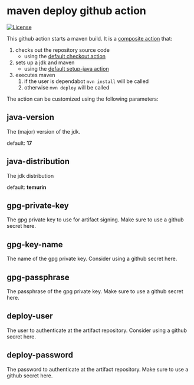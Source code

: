 # maven deploy github action

[![License](https://img.shields.io/github/license/eitco/bom-maven-plugin.svg?style=for-the-badge)](https://opensource.org/license/mit)


This github action starts a maven build. It is a [composite action](https://docs.github.com/en/actions/creating-actions/creating-a-composite-action) 
that:

1. checks out the repository source code
    * using the [default checkout action](https://github.com/actions/checkout)
2. sets up a jdk and maven
    * using the [default setup-java action](https://github.com/actions/setup-java) 
3. executes maven
   1. if the user is dependabot `mvn install` will be called
   2. otherwise `mvn deploy` will be called

The action can be customized using the following parameters:

## java-version
The (major) version of the jdk.

default: **17**

## java-distribution
The jdk distribution

default: **temurin**

## gpg-private-key
The gpg private key to use for artifact signing. Make sure to use a github secret here. 

## gpg-key-name
The name of the gpg private key. Consider using a github secret here.

## gpg-passphrase
The passphrase of the gpg private key. Make sure to use a github secret here.

## deploy-user
The user to authenticate at the artifact repository. Consider using a github secret here.

## deploy-password
The password to authenticate at the artifact repository. Make sure to use a github secret here.